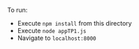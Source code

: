 
To run:

- Execute `npm install` from this directory
- Execute `node appTP1.js`
- Navigate to `localhost:8000`
